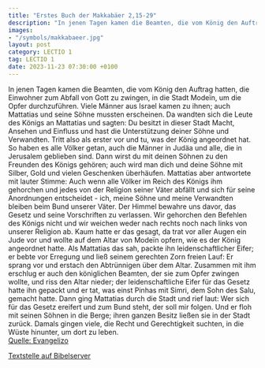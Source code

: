 ```yaml
---
title: "Erstes Buch der Makkabäer 2,15-29"
description: "In jenen Tagen kamen die Beamten, die vom König den Auftrag hatten, die Einwohner zum Abfall von Gott zu zwingen, in die Stadt Modeïn, um die Opfer durchzuführen. Viele Männer aus Israel kamen zu ihnen; auch Mattatias und seine Söhne mussten erscheinen. Da wandten sich die Leute ...."
images:
- "/symbols/makkabaeer.jpg"
layout: post
category: LECTIO 1
tag: LECTIO 1
date: 2023-11-23 07:30:00 +0100
---
```

In jenen Tagen kamen die Beamten, die vom König den Auftrag hatten, die Einwohner zum Abfall von Gott zu zwingen, in die Stadt Modeïn, um die Opfer durchzuführen.
Viele Männer aus Israel kamen zu ihnen; auch Mattatias und seine Söhne mussten erscheinen.
Da wandten sich die Leute des Königs an Mattatias und sagten: Du besitzt in dieser Stadt Macht, Ansehen und Einfluss und hast die Unterstützung deiner Söhne und Verwandten.<!--more-->
Tritt also als erster vor und tu, was der König angeordnet hat. So haben es alle Völker getan, auch die Männer in Judäa und alle, die in Jerusalem geblieben sind. Dann wirst du mit deinen Söhnen zu den Freunden des Königs gehören; auch wird man dich und deine Söhne mit Silber, Gold und vielen Geschenken überhäufen.
Mattatias aber antwortete mit lauter Stimme: Auch wenn alle Völker im Reich des Königs ihm gehorchen und jedes von der Religion seiner Väter abfällt und sich für seine Anordnungen entscheidet -
ich, meine Söhne und meine Verwandten bleiben beim Bund unserer Väter.
Der Himmel bewahre uns davor, das Gesetz und seine Vorschriften zu verlassen.
Wir gehorchen den Befehlen des Königs nicht und wir weichen weder nach rechts noch nach links von unserer Religion ab.
Kaum hatte er das gesagt, da trat vor aller Augen ein Jude vor und wollte auf dem Altar von Modeïn opfern, wie es der König angeordnet hatte.
Als Mattatias das sah, packte ihn leidenschaftlicher Eifer; er bebte vor Erregung und ließ seinem gerechten Zorn freien Lauf: Er sprang vor und erstach den Abtrünnigen über dem Altar.
Zusammen mit ihm erschlug er auch den königlichen Beamten, der sie zum Opfer zwingen wollte, und riss den Altar nieder;
der leidenschaftliche Eifer für das Gesetz hatte ihn gepackt und er tat, was einst Pinhas mit Simri, dem Sohn des Salu, gemacht hatte.
Dann ging Mattatias durch die Stadt und rief laut: Wer sich für das Gesetz ereifert und zum Bund steht, der soll mir folgen.
Und er floh mit seinen Söhnen in die Berge; ihren ganzen Besitz ließen sie in der Stadt zurück.
Damals gingen viele, die Recht und Gerechtigkeit suchten, in die Wüste hinunter, um dort zu leben.<br>
[Quelle: Evangelizo](https://evangeliumtagfuertag.org/DE/gospel)

[Textstelle auf Bibelserver](https://www.bibleserver.com/EU/1.Makkabäer2,15-29)
